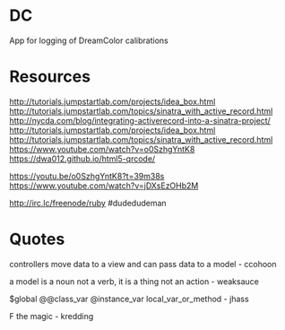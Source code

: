 # DC
App for logging of DreamColor calibrations

# Resources

  http://tutorials.jumpstartlab.com/projects/idea_box.html
  http://tutorials.jumpstartlab.com/topics/sinatra_with_active_record.html
  http://nycda.com/blog/integrating-activerecord-into-a-sinatra-project/
  http://tutorials.jumpstartlab.com/projects/idea_box.html
  http://tutorials.jumpstartlab.com/topics/sinatra_with_active_record.html
  https://www.youtube.com/watch?v=o0SzhgYntK8
  https://dwa012.github.io/html5-qrcode/

  
  https://youtu.be/o0SzhgYntK8?t=39m38s
  https://www.youtube.com/watch?v=jDXsEzOHb2M
  
  http://irc.lc/freenode/ruby
    #dudedudeman
    
# Quotes
  
  controllers move data to a view and can pass data to a model
    - ccohoon
    
  a model is a noun not a verb, it is a thing not an action
    - weaksauce
  
  $global @@class_var @instance_var local_var_or_method
    - jhass
  
  F the magic
    - kredding